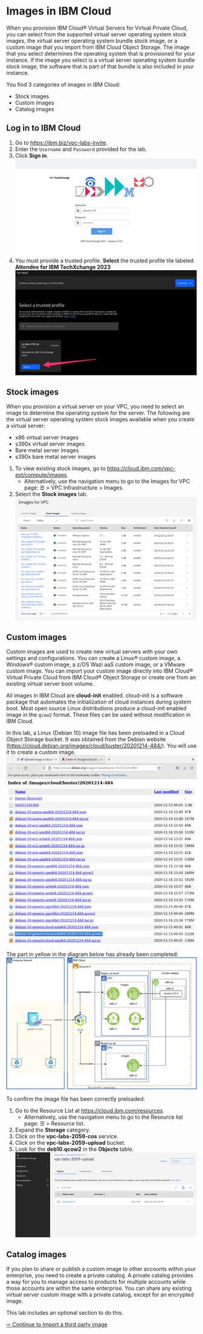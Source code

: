 # Images in IBM Cloud

When you provision IBM Cloud® Virtual Servers for Virtual Private Cloud, you can select from the supported virtual server operating system stock images, the virtual server operating system bundle stock image, or a custom image that you import from IBM Cloud Object Storage. The image that you select determines the operating system that is provisioned for your instance. If the image you select is a virtual server operating system bundle stock image, the software that is part of that bundle is also included in your instance.

You find 3 categories of images in IBM Cloud:
* Stock images
* Custom images
* Catalog images

## Log in to IBM Cloud

1. Go to https://ibm.biz/vpc-labs-invite.
1. Enter the `Username` and `Password` provided for the lab.
1. Click **Sign in**.
  ![](images/10-login.png ':size=600')
1. You must provide a trusted profile. **Select** the trusted profile tile labeled **Attendee for IBM TechXchange 2023**
  ![](images/10-select-profile.png ':size=400')

## Stock images

When you provision a virtual server on your VPC, you need to select an image to determine the operating system for the server. The following are the virtual server operating system stock images available when you create a virtual server:
* x86 virtual server images
* s390x virtual server images
* Bare metal server images
* s390x bare metal server images

1. To view existing stock images, go to https://cloud.ibm.com/vpc-ext/compute/images.
   * Alternatively, use the navigation menu to go to the Images for VPC page: ☰ > VPC Infrastructure > Images.
1. Select the **Stock images** tab.
   ![](images/10-stock-images.png ':size=400')

## Custom images

Custom images are used to create new virtual servers with your own settings and configurations. You can create a Linux® custom image, a Windows® custom image, a z/OS Wazi aaS custom image, or a VMware custom image. You can import your custom image directly into IBM Cloud® Virtual Private Cloud from IBM Cloud® Object Storage or create one from an existing virtual server boot volume.

All images in IBM Cloud are **cloud-init** enabled. cloud-init is a software package that automates the initialization of cloud instances during system boot. Most open source Linux distributions produce a cloud-init enabled image in the `qcow2` format. These files can be used without modification in IBM Cloud.

In this lab, a Linux (Debian 10) image file has been preloaded in a Cloud Object Storage bucket. It was obtained from the Debian website (https://cloud.debian.org/images/cloud/buster/20201214-484/). You will use it to create a custom image.
   ![](images/website-image.png ':size=400')

The part in yellow in the diagram below has already been completed:
  ![](images/upload-image.svg ':size=400')

To confirm the image file has been correctly preloaded:
1. Go to the Resource List at https://cloud.ibm.com/resources.
   * Alternatively, use the navigation menu to go to the Resource list page: ☰ > Resource list.
1. Expand the **Storage** category.
1. Click on the **vpc-labs-2059-cos** service.
1. Click on the **vpc-labs-2059-upload** bucket.
1. Look for the **deb10.qcow2** in the **Objects** table.
   ![](images/10-deb-10.png ':size=400')

## Catalog images

If you plan to share or publish a custom image to other accounts within your enterprise, you need to create a private catalog. A private catalog provides a way for you to manage access to products for multiple accounts while those accounts are within the same enterprise. You can share any existing virtual server custom image with a private catalog, except for an encrypted image.

This lab includes an optional section to do this.

[⇨ Continue to Import a third party image](15-import-third-party-image.md)
